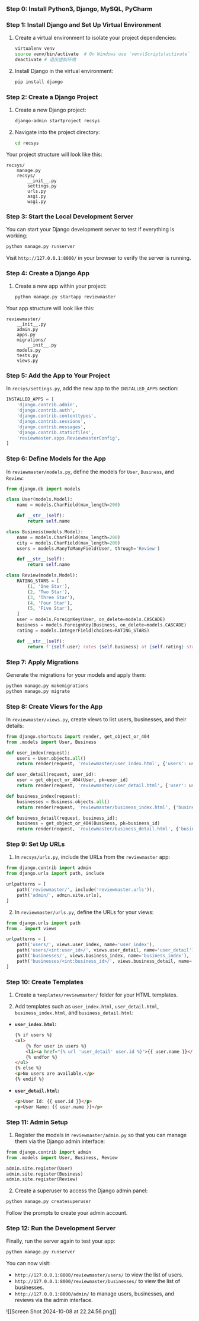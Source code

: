 ### Step 0: Install Python3, Django, MySQL, PyCharm
### Step 1: Install Django and Set Up Virtual Environment

1. Create a virtual environment to isolate your project dependencies:
    ```bash
    virtualenv venv
    source venv/bin/activate  # On Windows use `venv\Scripts\activate`
	deactivate # 退出虚拟环境
    ```

2. Install Django in the virtual environment:
    ```bash
    pip install django
    ```

### Step 2: Create a Django Project

1. Create a new Django project:
    ```bash
    django-admin startproject recsys
    ```

2. Navigate into the project directory:
    ```bash
    cd recsys
    ```

Your project structure will look like this:
```
recsys/
    manage.py
    recsys/
        __init__.py
        settings.py
        urls.py
        asgi.py
        wsgi.py
```

### Step 3: Start the Local Development Server

You can start your Django development server to test if everything is working:

```bash
python manage.py runserver
```

Visit `http://127.0.0.1:8000/` in your browser to verify the server is running.

### Step 4: Create a Django App

1. Create a new app within your project:
    ```bash
    python manage.py startapp reviewmaster
    ```

Your app structure will look like this:
```
reviewmaster/
    __init__.py
    admin.py
    apps.py
    migrations/
        __init__.py
    models.py
    tests.py
    views.py
```

### Step 5: Add the App to Your Project

In `recsys/settings.py`, add the new app to the `INSTALLED_APPS` section:

```python
INSTALLED_APPS = [
    'django.contrib.admin',
    'django.contrib.auth',
    'django.contrib.contenttypes',
    'django.contrib.sessions',
    'django.contrib.messages',
    'django.contrib.staticfiles',
    'reviewmaster.apps.ReviewmasterConfig',
]
```

### Step 6: Define Models for the App

In `reviewmaster/models.py`, define the models for `User`, `Business`, and `Review`:

```python
from django.db import models

class User(models.Model):
    name = models.CharField(max_length=200)

    def __str__(self):
        return self.name

class Business(models.Model):
    name = models.CharField(max_length=200)
    city = models.CharField(max_length=200)
    users = models.ManyToManyField(User, through='Review')

    def __str__(self):
        return self.name

class Review(models.Model):
    RATING_STARS = [
        (1, 'One Star'),
        (2, 'Two Star'),
        (3, 'Three Star'),
        (4, 'Four Star'),
        (5, 'Five Star'),
    ]
    user = models.ForeignKey(User, on_delete=models.CASCADE)
    business = models.ForeignKey(Business, on_delete=models.CASCADE)
    rating = models.IntegerField(choices=RATING_STARS)

    def __str__(self):
        return f'{self.user} rates {self.business} at {self.rating} star.'
```

### Step 7: Apply Migrations

Generate the migrations for your models and apply them:

```bash
python manage.py makemigrations
python manage.py migrate
```

### Step 8: Create Views for the App

In `reviewmaster/views.py`, create views to list users, businesses, and their details:

```python
from django.shortcuts import render, get_object_or_404
from .models import User, Business

def user_index(request):
    users = User.objects.all()
    return render(request, 'reviewmaster/user_index.html', {'users': users})

def user_detail(request, user_id):
    user = get_object_or_404(User, pk=user_id)
    return render(request, 'reviewmaster/user_detail.html', {'user': user})

def business_index(request):
    businesses = Business.objects.all()
    return render(request, 'reviewmaster/business_index.html', {'businesses': businesses})

def business_detail(request, business_id):
    business = get_object_or_404(Business, pk=business_id)
    return render(request, 'reviewmaster/business_detail.html', {'business': business})
```

### Step 9: Set Up URLs

1. In `recsys/urls.py`, include the URLs from the `reviewmaster` app:

```python
from django.contrib import admin
from django.urls import path, include

urlpatterns = [
    path('reviewmaster/', include('reviewmaster.urls')),
    path('admin/', admin.site.urls),
]
```

2. In `reviewmaster/urls.py`, define the URLs for your views:

```python
from django.urls import path
from . import views

urlpatterns = [
    path('users/', views.user_index, name='user_index'),
    path('users/<int:user_id>/', views.user_detail, name='user_detail'),
    path('businesses/', views.business_index, name='business_index'),
    path('businesses/<int:business_id>/', views.business_detail, name='business_detail'),
]
```

### Step 10: Create Templates

1. Create a `templates/reviewmaster/` folder for your HTML templates.

2. Add templates such as `user_index.html`, `user_detail.html`, `business_index.html`, and `business_detail.html`:

- **`user_index.html`:**
    ```html
    {% if users %}
    <ul>
        {% for user in users %}
        <li><a href="{% url 'user_detail' user.id %}">{{ user.name }}</a></li>
        {% endfor %}
    </ul>
    {% else %}
    <p>No users are available.</p>
    {% endif %}
    ```

- **`user_detail.html`:**
    ```html
    <p>User Id: {{ user.id }}</p>
    <p>User Name: {{ user.name }}</p>
    ```

### Step 11: Admin Setup

1. Register the models in `reviewmaster/admin.py` so that you can manage them via the Django admin interface:

```python
from django.contrib import admin
from .models import User, Business, Review

admin.site.register(User)
admin.site.register(Business)
admin.site.register(Review)
```

2. Create a superuser to access the Django admin panel:

```bash
python manage.py createsuperuser
```

Follow the prompts to create your admin account.

### Step 12: Run the Development Server

Finally, run the server again to test your app:

```bash
python manage.py runserver
```

You can now visit:

- `http://127.0.0.1:8000/reviewmaster/users/` to view the list of users.
- `http://127.0.0.1:8000/reviewmaster/businesses/` to view the list of businesses.
- `http://127.0.0.1:8000/admin/` to manage users, businesses, and reviews via the admin interface.

![[Screen Shot 2024-10-08 at 22.24.56.png]]